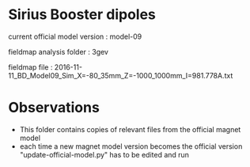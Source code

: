 Sirius Booster dipoles
======================

current official model version : model-09

fieldmap analysis folder       : 3gev

fieldmap file                  : 2016-11-11_BD_Model09_Sim_X=-80_35mm_Z=-1000_1000mm_I=981.778A.txt


Observations
============

- This folder contains copies of relevant files from the official magnet model
- each time a new magnet model version becomes the official version "update-official-model.py" has to be edited and run
